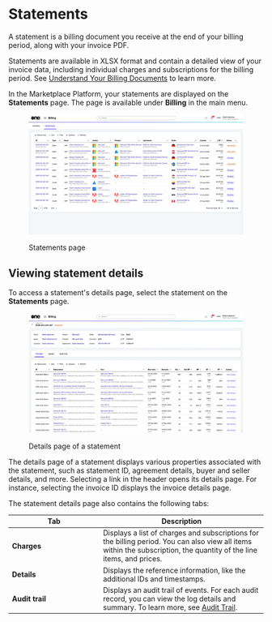# Statements

A statement is a billing document you receive at the end of your billing period, along with your invoice PDF.

Statements are available in XLSX format and contain a detailed view of your invoice data, including individual charges and subscriptions for the billing period. See [Understand Your Billing Documents](understand-your-billing-documents.md) to learn more.&#x20;

In the Marketplace Platform, your statements are displayed on the **Statements** page. The page is available under **Billing** in the main menu.

<figure><img src="../../../.gitbook/assets/statements.png" alt=""><figcaption><p>Statements page</p></figcaption></figure>

## Viewing statement details <a href="#subscription-details" id="subscription-details"></a>

To access a statement's details page, select the statement on the **Statements** page.

<figure><img src="../../../.gitbook/assets/statement_details_page.png" alt=""><figcaption><p>Details page of a statement</p></figcaption></figure>

The details page of a statement displays various properties associated with the statement, such as statement ID, agreement details, buyer and seller details, and more. Selecting a link in the header opens its details page. For instance, selecting the invoice ID displays the invoice details page.

The statement details page also contains the following tabs:&#x20;

<table><thead><tr><th width="166">Tab</th><th>Description</th></tr></thead><tbody><tr><td><strong>Charges</strong></td><td>Displays a list of charges and subscriptions for the billing period. You can also view all items within the subscription, the quantity of the line items, and prices.</td></tr><tr><td><strong>Details</strong></td><td>Displays the reference information, like the additional IDs and timestamps.</td></tr><tr><td><strong>Audit trail</strong> </td><td>Displays an audit trail of events. For each audit record, you can view the log details and summary. To learn more, see <a href="../../settings/audit-trail.md">Audit Trail</a>.</td></tr></tbody></table>
